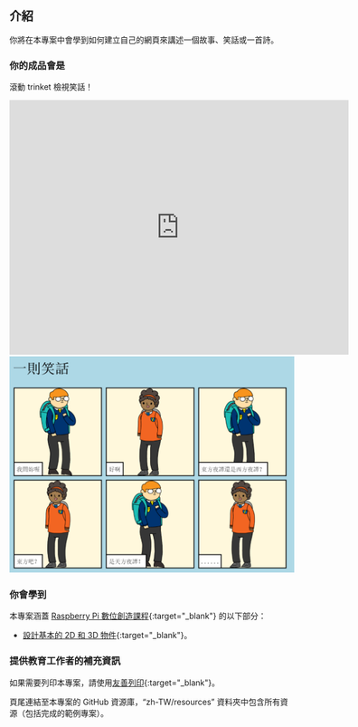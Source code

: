 ## 介紹

你將在本專案中會學到如何建立自己的網頁來講述一個故事、笑話或一首詩。

### 你的成品會是

滾動 trinket 檢視笑話！

<div class="trinket">
  <iframe src="https://trinket.io/embed/html/cc597a5ea6?outputOnly=true&start=result" width="600" height="450" frameborder="0" marginwidth="0" marginheight="0" allowfullscreen>
  </iframe>
  <img src="images/story-final.png">
</div>

### 你會學到

本專案涵蓋 [Raspberry Pi 數位創造課程](http://rpf.io/curriculum){:target="_blank"} 的以下部分：

+ [設計基本的 2D 和 3D 物件](https://www.raspberrypi.org/curriculum/design/creator){:target="_blank"}。

### 提供教育工作者的補充資訊

如果需要列印本專案，請使用[友善列印](https://projects.raspberrypi.org/zh-TW/projects/tell-a-story/print){:target="_blank"}。

頁尾連結至本專案的 GitHub 資源庫，“zh-TW/resources” 資料夾中包含所有資源（包括完成的範例專案）。